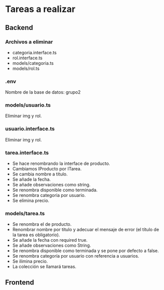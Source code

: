 # Tareas a realizar

## Backend

### Archivos a eliminar

- categoria.interface.ts
- rol.interface.ts
- models/categoria.ts
- models/rol.ts

### .env

Nombre de la base de datos: grupo2

### models/usuario.ts

Eliminar img y rol.

### usuario.interface.ts

Eliminar img y rol.

### tarea.interface.ts

- Se hace renombrando la interface de producto.
- Cambiamos IProducto por ITarea.
- Se cambia nombre a titulo.
- Se añade la fecha.
- Se añade observaciones como string.
- Se renombra disponible como terminada.
- Se renombra categoria por usuario.
- Se elimina precio.

### models/tarea.ts

- Se renombra el de producto.
- Renombrar nombre por titulo y adecuar el mensaje de error (el título de la tarea es obligatorio).
- Se añade la fecha con required true.
- Se añade observaciones como String.
- Se renombra disponible como terminada y se pone por defecto a false.
- Se renombra categoría por usuario con referencia a usuarios.
- Se ilimina precio.
- La colección se llamará tareas.

## Frontend
